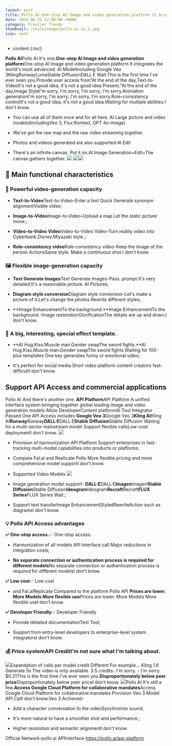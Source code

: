 ```yaml
---
layout: post
title: Pollo AI-One-stop AI Image and video generation platform It brings together the world's cutting edge images and video models.
date: 2025-06-23 12:00:00 +0800
category: Frontier Trends
thumbnail: /style/image/pollo-ai-ai_1.jpg
icon: note
---
```

* content
{:toc}

**Pollo AI**Pollo AI It's one.**One-stop AI Image and video generation platform**One-stop AI Image and video generation platform It integrates the world's most advanced. AI ModelIncluding Google Veo 3KlingRunwayLumaStable DiffusionDALL·E Wait.This is the first time I've ever seen you.Provide user access from“At the end of the day,Text-to-VideoIt's not a good idea, it's not a good idea.Present.“At the end of the day,Image StyleI'm sorry, I'm sorry, I'm sorry, I'm sorry.Animation generationI'm sorry, I'm sorry, I'm sorry, I'm sorry.Role-consistency controlIt's not a good idea, it's not a good idea.Waiting for multiple abilities.I don't know.

- You can use all of them once and for all here. AI Large picture and video models(IncludingVeo 3, Flux Kontext, GPT 4o-image) 

- We've got the raw map and the raw video streaming together.

-  Photos and videos generated are also supported AI Edit

- There's an infinite canvas. Put it on.AI Image Generation+Edit+The canvas gathers together.
![](https://assets-v2.circle.so/5fit6knlg31jzz4ds9stmn0z1wda)
![](https://assets-v2.circle.so/lo65ommq4hn6wi3xpfn7pmk9d8jb)![](https://assets-v2.circle.so/2nacyx3jvz7smfkqz7kd8s2wjrel)

## 🚀 Main functional characteristics

### 🎥 Powerful video-generation capacity

- **Text-to-Video**Text-to-Video-Enter a text Quick Generate synonym alignmentVisible video;

- **Image-to-Video**Image-to-Video-Upload a map Let the static picture move.;

- **Video-to-Video Video**Video-to-Video Video-Turn reality video into Cyberbank.Disney.Miyazaki style.;

- **Role-consistency video**Role-consistency video-Keep the image of the person.ActionsSame style. Make a continuous shot.I don't know.

### 🖼 Flexible image-generation capacity

- **Text Generate Images**Text Generate Images-Pass. prompt It's very detailed.It's a reasonable picture. AI Pictures;

- **Diagram style conversion**Diagram style conversion-Let's make a picture of it.Let's change the photos.Rewrite different styles;

- **Image EnhancementTo the background.**Image EnhancementTo the background.-Image restorationGlorificationThe details are up and down.I don't know.

### 🎨 A big, interesting, special effect template.

- **AI Hug.Kiss.Muscle man.Gender swapThe sword fights.**AI Hug.Kiss.Muscle man.Gender swapThe sword fights.Waiting for 100-plus templates One key generates funny or emotional video;

- It's perfect for social media.Short video platform content creators fast-difficultI don't know.
 
 

## Support API Access and commercial applications
Pollo AI And there's another one. **API Platform**API Platform  A unified interface system bringing together global leading image and video generation models Allow DeveloperContent platformAI Tool Integrator Passed One API Access includes **Google Veo 3**Google Veo 3**Kling AI**Kling AI**Runway**Runway**DALL·E**DALL·E**Stable Diffusion**Stable Diffusion Waiting for a multi-sector mainstream model Support flexible callsLow-cost deploymentI don't know.
![](https://assets-v2.circle.so/no9pnatlpkx17cobqwgia4o10uud)
- Provision of harmonization API Platform Support enterprises in fast-tracking multi-model capabilities into products or platforms;

- Compare Fal.ai and Replicate Pollo More flexible pricing and more comprehensive model supportI don't know.

- Supported Video Models
![](https://assets-v2.circle.so/pjf735sh1udjrhg79acs0ujr60k5)
- Image generation model support-
**DALL·E**DALL·E**Imagen**Imagen**Stable Diffusion**Stable Diffusion**Ideogram**Ideogram**Recraft**Recraft**FLUX Series**FLUX Series Wait.;

- Support text transferImage EnhancementStyledRewriteAction such as diagramsI don't know.

### 💡 Pollo API Access advantages
**✅ One-stop access.**✅ One-stop access.

- Harmonization of all models API Interface call Major reductions in integration costs;

- **No separate connection or authentication process is required for different models**No separate connection or authentication process is required for different modelsI don't know.

**✅ Low cost**✅ Low cost

- and Fal.aiReplicate Compared to the platform Pollo API **Prices are lower. More Models More flexible use**Prices are lower. More Models More flexible useI don't know.

**✅ Developer Friendly**✅ Developer Friendly

- Provide detailed documentationTest Tool;

- Support from entry-level developers to enterprise-level system integratorsI don't know.

### 💰 Price systemAPI CreditI'm not sure what I'm talking about.
![](https://assets-v2.circle.so/uxis95kybr1709ur16zpiul2j0im)Expendation of calls per model credit Different For example... Kling 1.6 Generate 5s The video is only available. 3.5 credits- I'm sorry. - I'm sorry. $0.21This is the first time I've ever seen you.**Disproportionately below peer price**Disproportionately below peer priceI don't know.
![](https://assets-v2.circle.so/6bcgnn0p8kvx93pt211pw0eak8gt)Pollo AI It's still a few.**Access Google Cloud Platform for collaborative mandates**Access Google Cloud Platform for collaborative mandates Provision Veo 3 Model API CallI don't know.Veo 3 Achieved-

- Add a character conversation to the videoSynchronize sound;

- It's more natural to have a smoother shot and performance.;

- Higher resolution and semantic alignmentI don't know.

Official Network-pollo.ai
APIInterface-https://pollo.ai/api-platform
